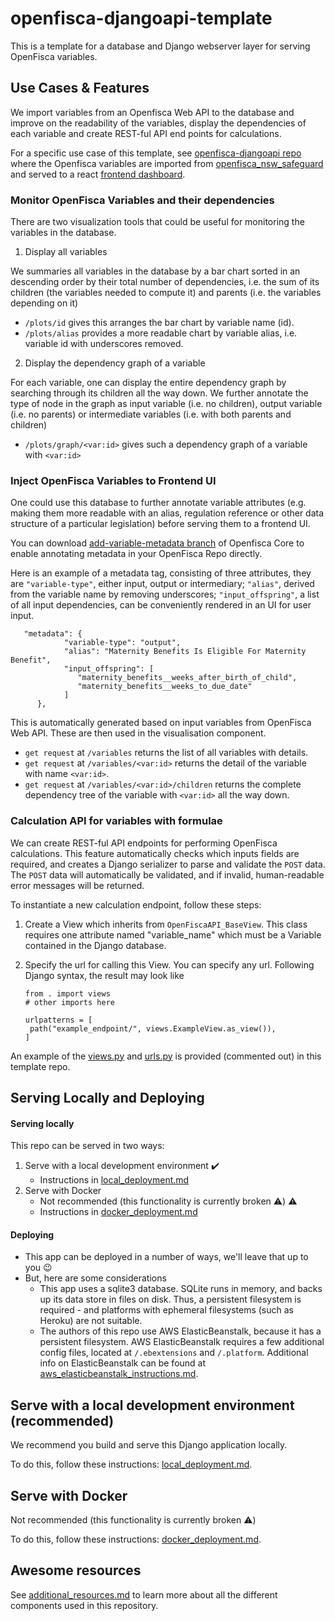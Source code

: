 # openfisca-djangoapi-template

This is a template for a database and Django webserver layer for serving OpenFisca variables.

## Use Cases & Features

We import variables from an Openfisca Web API to the database and improve on the readability of the variables, display the dependencies of each variable and create REST-ful API end points for calculations.

For a specific use case of this template, see [openfisca-djangoapi repo](https://github.com/energy-savings-scheme/openfisca-djangoapi) where the Openfisca variables are imported from [openfisca_nsw_safeguard](https://github.com/energy-savings-scheme/openfisca_nsw_safeguard) and served to a react [frontend dashboard](https://github.com/energy-savings-scheme/rules-dashboard).

### Monitor OpenFisca Variables and their dependencies

There are two visualization tools that could be useful for monitoring the variables in the database.

1. Display all variables

We summaries all variables in the database by a bar chart sorted in an descending order by their total number of dependencies, i.e. the sum of its children (the variables needed to compute it) and parents (i.e. the variables depending on it)

-   `/plots/id` gives this arranges the bar chart by variable name (id).
-   `/plots/alias` provides a more readable chart by variable alias, i.e. variable id with underscores removed.

2. Display the dependency graph of a variable

For each variable, one can display the entire dependency graph by searching through its children all the way down. We further annotate the type of node in the graph as input variable (i.e. no children), output variable (i.e. no parents) or intermediate variables (i.e. with both parents and children)

-   `/plots/graph/<var:id>` gives such a dependency graph of a variable with `<var:id>`

### Inject OpenFisca Variables to Frontend UI

One could use this database to further annotate variable attributes (e.g. making them more readable with an alias, regulation reference or other data structure of a particular legislation) before serving them to a frontend UI.

You can download [add-variable-metadata branch](https://github.com/openfisca/openfisca-core/tree/add-variable-metadata) of Openfisca Core to enable annotating metadata in your OpenFisca Repo directly. 

Here is an example of a metadata tag, consisting of three attributes, they are `"variable-type"`, either input, output or intermediary; `"alias"`, derived from the variable name by removing underscores; `"input_offspring"`, a list of all input dependencies, can be conveniently rendered in an UI for user input.

```
   "metadata": {
            "variable-type": "output",
            "alias": "Maternity Benefits Is Eligible For Maternity Benefit",
            "input_offspring": [
               "maternity_benefits__weeks_after_birth_of_child",
               "maternity_benefits__weeks_to_due_date"
            ]
      },
```

This is automatically generated based on input variables from OpenFisca Web API. These are then used in the visualisation component.

-   `get request` at `/variables` returns the list of all variables with details.
-   `get request` at `/variables/<var:id>` returns the detail of the variable with name `<var:id>`.
-   `get request` at `/variables/<var:id>/children` returns the complete dependency tree of the variable with `<var:id>` all the way down.

### Calculation API for variables with formulae

We can create REST-ful API endpoints for performing OpenFisca calculations. This feature automatically checks which inputs fields are required, and creates a Django serializer to parse and validate the `POST` data. The `POST` data will automatically be validated, and if invalid, human-readable error messages will be returned.

To instantiate a new calculation endpoint, follow these steps:

1. Create a View which inherits from `OpenFiscaAPI_BaseView`. This class requires one attribute named "variable_name" which must be a Variable contained in the Django database.
2. Specify the url for calling this View. You can specify any url. Following Django syntax, the result may look like

    ```
    from . import views
    # other imports here

    urlpatterns = [
     path("example_endpoint/", views.ExampleView.as_view()),
    ]
    ```

An example of the [views.py](https://github.com/energy-savings-scheme/openfisca-djangoapi-template/blob/8d22f780b81904f817e1f0581298365857c9de67/app/api/views.py#L128) and [urls.py](https://github.com/energy-savings-scheme/openfisca-djangoapi-template/blob/8d22f780b81904f817e1f0581298365857c9de67/app/api/urls.py#L5) is provided (commented out) in this template repo.

## Serving Locally and Deploying

#### Serving locally

This repo can be served in two ways:

1. Serve with a local development environment :heavy_check_mark:
    - Instructions in [local_deployment.md](docs/local_deployment.md)
2. Serve with Docker
    - Not recommended (this functionality is currently broken :warning:) :warning:
    - Instructions in [docker_deployment.md](docs/docker_deployment.md)

#### Deploying

-   This app can be deployed in a number of ways, we'll leave that up to you :wink:
-   But, here are some considerations
    -   This app uses a sqlite3 database. SQLite runs in memory, and backs up its data store in files on disk. Thus, a persistent filesystem is required - and platforms with ephemeral filesystems (such as Heroku) are not suitable.
    -   The authors of this repo use AWS ElasticBeanstalk, because it has a persistent filesystem. AWS ElasticBeanstalk requires a few additional config files, located at `/.ebextensions` and `/.platform`. Additional info on ElasticBeanstalk can be found at [aws_elasticbeanstalk_instructions.md](docs/aws_elasticbeanstalk_instructions.md).

## Serve with a local development environment (recommended)

We recommend you build and serve this Django application locally.

To do this, follow these instructions: [local_deployment.md](docs/local_deployment.md).

## Serve with Docker

Not recommended (this functionality is currently broken :warning:)

To do this, follow these instructions: [docker_deployment.md](docs/docker_deployment.md).

## Awesome resources

See [additional_resources.md](docs/additional_resources.md) to learn more about all the different components used in this repository.
